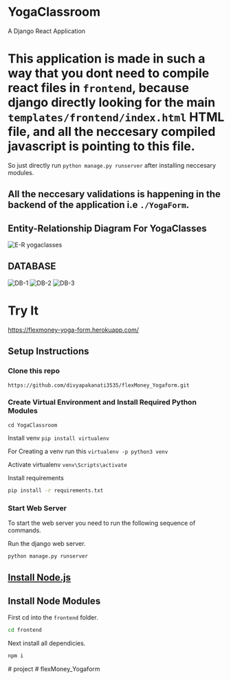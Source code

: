 # YogaClassroom

A Django React Application 

# This application is made in such a way that you dont need to compile react files in `frontend`, because django directly looking for the main `templates/frontend/index.html` HTML file, and all the neccesary compiled javascript is pointing to this file.
So just directly run `python manage.py runserver` after installing neccesary modules.

## All the neccesary validations is happening in the backend of the application i.e `./YogaForm`.

## Entity-Relationship Diagram For YogaClasses
![E-R yogaclasses](https://github.com/divyapakanati3535/project/assets/124708902/c4013d6a-28c8-4ad4-9948-9cad79530d8c)


## DATABASE

![DB-1](https://user-images.githubusercontent.com/41137189/142240056-b8439d2e-7e35-4c7b-99eb-8fce169e7ae3.png)
![DB-2](https://user-images.githubusercontent.com/41137189/142240059-7e8eabf1-470c-4880-9256-e8478832bb17.png)
![DB-3](https://user-images.githubusercontent.com/41137189/142240049-faf96510-4340-4552-abc1-baaa4867319b.png)


# Try It

https://flexmoney-yoga-form.herokuapp.com/

## Setup Instructions

### Clone this repo

`https://github.com/divyapakanati3535/flexMoney_Yogaform.git`

### Create Virtual Environment and Install Required Python Modules                                                           
`cd YogaClassroom`

Install venv
`pip install virtualenv`

For Creating a venv run this 
`virtualenv -p python3 venv`

Activate virtualenv 
`venv\Scripts\activate`

Install requirements
```bash
pip install -r requirements.txt
```
### Start Web Server

To start the web server you need to run the following sequence of commands.

Run the django web server.
```bash
python manage.py runserver
```

## [Install Node.js](https://nodejs.org/en/)

## Install Node Modules

First cd into the ```frontend``` folder.
```bash
cd frontend
```
Next install all dependicies.
```bash
npm i
```
#   p r o j e c t 
 
 #   f l e x M o n e y _ Y o g a f o r m 
 
 
